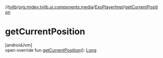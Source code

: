 //[tvlib](../../../index.md)/[org.mjdev.tvlib.ui.components.media](../index.md)/[ExoPlayerImpl](index.md)/[getCurrentPosition](get-current-position.md)

# getCurrentPosition

[androidJvm]\
open override fun [getCurrentPosition](get-current-position.md)(): [Long](https://kotlinlang.org/api/latest/jvm/stdlib/kotlin/-long/index.html)
